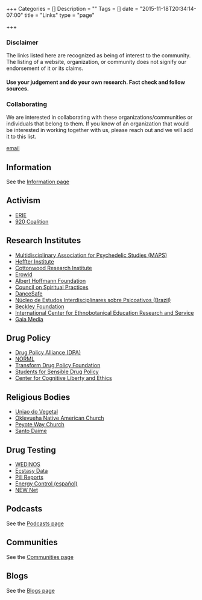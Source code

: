 +++
Categories = []
Description = ""
Tags = []
date = "2015-11-18T20:34:14-07:00"
title = "Links"
type = "page"

+++
### Disclaimer
The links listed here are recognized as being of interest to the community. The listing of a website, organization, or community does not signify our endorsement of it or its claims.

#### Use your judgement and do your own research. Fact check and follow sources.


### Collaborating

We are interested in collaborating with these organizations/communities or individuals that belong to them. If you know of an organization that would be interested in working together with us, please reach out and we will add it to this list.

[email](mailto:staff@psilocene.org)

## Information
See the [Information page](../information)

## Activism
* [ERIE]()
* [920 Coalition](http://www.920coalition.org/)

## Research Institutes
* [Multidisciplinary Association for Psychedelic Studies (MAPS)][MAPS]
* [Heffter Institute][Heffter]
* [Cottonwood Research Institute][Cottonwood]
* [Erowid]
* [Albert Hoffmann Foundation][Hoffmann]
* [Council on Spiritual Practices][CSP]
* [DanceSafe]
* [Núcleo de Estudos Interdisciplinares sobre Psicoativos (Brazil)][NEIP]
* [Beckley Foundation][Beckley]
* [International Center for Ethnobotanical Education Research and Service][ICEERS]
* [Gaia Media][Gaia]

## Drug Policy
* [Drug Policy Alliance (DPA)][DPA]
* [NORML]
* [Transform Drug Policy Foundation][Transform]
* [Students for Sensible Drug Policy][SSDP]
* [Center for Cognitive Liberty and Ethics][Cognitive]

## Religious Bodies

* [Uniao do Vegetal][UDV]
* [Oklevueha Native American Church][ONAC]
* [Peyote Way Church]
* [Santo Daime](https://en.wikipedia.org/wiki/Santo_Daime)

## Drug Testing
* [WEDINOS](http://www.wedinos.org/)
* [Ecstasy Data](https://www.ecstasydata.org/)
* [Pill Reports](http://www.pillreports.net/)
* [Energy Control (español)](http://energycontrol.org/)
* [NEW Net](http://www.safernightlife.org/)

## Podcasts
See the [Podcasts page](../podcasts)

## Communities
See the [Communities page](../communities)

## Blogs
See the [Blogs page](../blogs)













[MAPS]: http://maps.org
[Heffter]: http://heffter.org
[Cottonwood]: http://www.maps.org/resources/links/95-allies-and-research-institutes
[Erowid]: http://erowid.org
[CSP]: http://csp.org
[Hoffmann]: http://hoffmann.org
[DanceSafe]: http://dancesafe.org
[NEIP]: http://neip.info
[Beckley]: http://beckleyfoundation.org
[Esalen]: http://esalen.org
[ICEERS]: http://iceers.org

[DPA]: http://www.drugpolicy.org/
[NORML]: http://norml.org
[Transform]: http://tdpf.org.uk
[SSDP]: http://ssdp.org
[Cognitive]: http://cognitiveliberty.org

[Psychedelic Society]: http://www.psychedelicsociety.org.uk/
[Gaia]: http://www.gaiamedia.org/english/
[Reality Sandwich]: http://realitysandwich.com/

[UDV]: http://udvusa.org
[ONAC]: http://nativeamericanchurches.org
[Peyote Way Church]: http://peyoteway.org

[Doblin]: https://en.wikipedia.org/wiki/Rick_Doblin
[Nichols]: https://en.wikipedia.org/wiki/David_E._Nichols
[Nutt]: https://en.wikipedia.org/wiki/David_Nutt
[McKenna]: https://en.wikipedia.org/wiki/Dennis_McKenna
[Erowids]: https://en.wikipedia.org/wiki/Erowid
[Strassman]: https://en.wikipedia.org/wiki/Rick_Strassman


[Fadiman]: http://www.jamesfadiman.com
[Fadiman wiki]: https://en.wikipedia.org/wiki/James_Fadiman
[Grof]: http://stanislavgrof.com
[Grof wiki]: https://en.wikipedia.org/wiki/Stanislav_Grof
